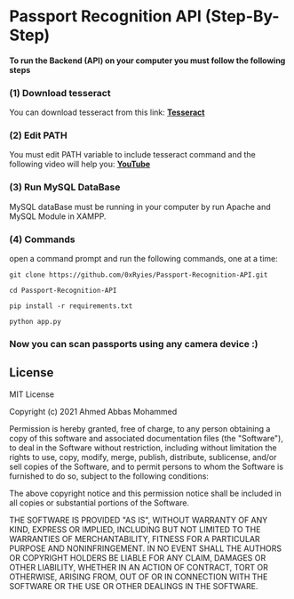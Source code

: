# Passport Recognition API (Step-By-Step)
#### To run the Backend (API) on your computer you must follow the following steps
### (1) Download tesseract
You can download tesseract from this link:
**[Tesseract](https://github.com/tesseract-ocr/tesseract)**

### (2) Edit PATH
You must edit PATH variable to include tesseract command and the following video will help you:
**[YouTube](https://www.youtube.com/watch?v=2kWvk4C1pMo)**

### (3) Run MySQL DataBase
MySQL dataBase must be running in your computer by run Apache and MySQL Module in XAMPP.

### (4) Commands
open a command prompt and run the following commands, one at a time:

```
git clone https://github.com/0xRyies/Passport-Recognition-API.git

cd Passport-Recognition-API

pip install -r requirements.txt

python app.py
```

### Now you can scan passports using any camera device :)

## License
MIT License

Copyright (c) 2021 Ahmed Abbas Mohammed

Permission is hereby granted, free of charge, to any person obtaining a copy
of this software and associated documentation files (the "Software"), to deal
in the Software without restriction, including without limitation the rights
to use, copy, modify, merge, publish, distribute, sublicense, and/or sell
copies of the Software, and to permit persons to whom the Software is
furnished to do so, subject to the following conditions:

The above copyright notice and this permission notice shall be included in all
copies or substantial portions of the Software.

THE SOFTWARE IS PROVIDED "AS IS", WITHOUT WARRANTY OF ANY KIND, EXPRESS OR
IMPLIED, INCLUDING BUT NOT LIMITED TO THE WARRANTIES OF MERCHANTABILITY,
FITNESS FOR A PARTICULAR PURPOSE AND NONINFRINGEMENT. IN NO EVENT SHALL THE
AUTHORS OR COPYRIGHT HOLDERS BE LIABLE FOR ANY CLAIM, DAMAGES OR OTHER
LIABILITY, WHETHER IN AN ACTION OF CONTRACT, TORT OR OTHERWISE, ARISING FROM,
OUT OF OR IN CONNECTION WITH THE SOFTWARE OR THE USE OR OTHER DEALINGS IN THE
SOFTWARE.

